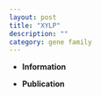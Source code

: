 ```yaml
---
layout: post
title: "XYLP"
description: ""
category: gene family
---
```


* **Information**  

* **Publication**  


